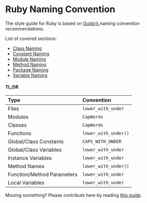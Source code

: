 # Ruby Naming Convention

The style guide for Ruby is based on [Guido’s ](https://www.Ruby.org/doc/essays/styleguide/)naming convention recommendations.

List of covered sections:

* [Class Naming](../Ruby/class-naming.md)
* [Constant Naming](../Ruby/constant-naming.md)
* [Module Naming](../Ruby/file-naming.md)
* [Method Naming](../Ruby/method-naming.md)
* [Package Naming](../Ruby/module-naming.md)
* [Variable Naming](../Ruby/variable-naming.md)

#### TL;DR

| Type | Convention |
| :--- | :--- |
| Files | `lower_with_under` |  
| Modules | `CapWords`|
| Classes | `CapWords` |
| Functions | `lower_with_under()` |
| Global/Class Constants | `CAPS_WITH_UNDER` |
| Global/Class Variables | `lower_with_under` |
| Instance Variables | `lower_with_under` |
| Method Names | `lower_with_under()` |
| Function/Method Parameters | `lower_with_under` |
| Local Variables | `lower_with_under` |

Missing something? Please contribute here by reading [this guide](../docs/CONTRIBUTING.md).
